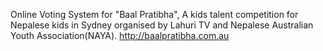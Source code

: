 Online Voting System for "Baal Pratibha", A kids talent competition for Nepalese kids in Sydney organised by Lahuri TV and Nepalese Australian Youth Association(NAYA). http://baalpratibha.com.au 
